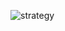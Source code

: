 ![strategy](https://github.com/AsadovIbrahim/StrategyPattern/assets/127614295/2aeaf27e-03ca-4ccb-ae13-30586f04ff06)
